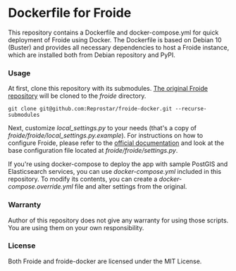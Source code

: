 # Dockerfile for Froide
This repository contains a Dockerfile and docker-compose.yml for quick deployment of Froide using Docker. 
The Dockerfile is based on Debian 10 (Buster) and provides all necessary dependencies to host a Froide instance, which are installed both from Debian repository and PyPI.

### Usage
At first, clone this repository with its submodules. [The original Froide repository](https://github.com/okfde/froide) will be cloned to the _froide_ directory.

```
git clone git@github.com:Reprostar/froide-docker.git --recurse-submodules
```

Next, customize _local_settings.py_ to your needs (that's a copy of _froide/froide/local_settings.py.example_). For instructions on how to configure Froide, 
please refer to the [official documentation](https://froide.readthedocs.io/en/latest/gettingstarted/) and look at the base configuration file located 
at _froide/froide/settings.py_.

If you're using docker-compose to deploy the app with sample PostGIS and Elasticsearch services, you can
use _docker-compose.yml_ included in this repository. To modify its contents, you can create 
a _docker-compose.override.yml_ file and alter settings from the original.

### Warranty
Author of this repository does not give any warranty for using those scripts. You are using them on your own responsibility.


### License
Both Froide and froide-docker are licensed under the MIT License.
